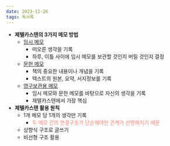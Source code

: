 ```yaml
---
date: 2023-12-26
tags: 독서록
---
```


- **제텔카스텐의 3가지 메모 방법**
	- <u>임시 메모</u>
		- 떠오른 생각을 기록
		- 하루, 이틀 사이에 임시 메모를 보관할 것인지 버릴 것인지 결정
	- <u>문헌 메모</u>
		- 책의 중요한 내용이나 개념을 기록
		- 텍스트의 원본, 요약, 서지정보를 기록
	- <u>영구보관용 메모</u>
		- 임시 메모와 문헌 메모를 바탕으로 자신의 생각을 기록
		- 제텔카스텐에서 가장 핵심
- **제텔카스텐 활용 원칙**
	- 1개 메모 당 1개의 생각만 기록
		- <span style="color: salmon">두 메모 간의 연결구조가 단순해야만 관계가 선명해지기 때문</span>
	- 상향식 구조로 글쓰기
	- 비선형 구조 활용
